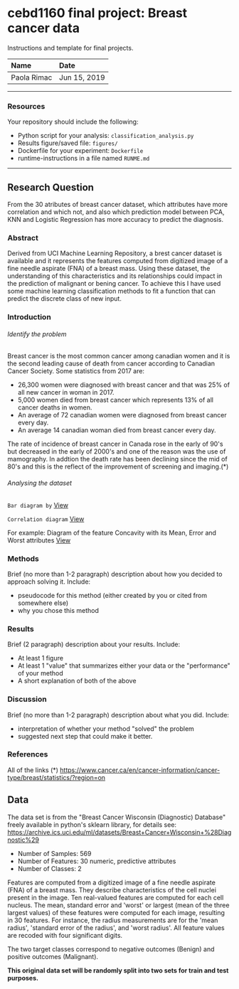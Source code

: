 # cebd1160 final project: Breast cancer data
Instructions and template for final projects.

| Name | Date |
|:-------|:---------------|
|Paola Rimac | Jun 15, 2019 |

-----

### Resources
Your repository should include the following:

- Python script for your analysis: `classification_analysis.py`
- Results figure/saved file: `figures/`
- Dockerfile for your experiment: `Dockerfile`
- runtime-instructions in a file named `RUNME.md`

-----

## Research Question

From the 30 atributes of breast cancer dataset, which attributes have more correlation and which not, and also which prediction model 
between PCA, KNN and Logistic Regression has more accuracy to predict the diagnosis.

### Abstract

Derived from UCI Machine Learning Repository, a brest cancer dataset is available and it represents the features computed 
from digitized image of a fine needle aspirate (FNA) of a breast mass.
Using these dataset, the understanding of this characteristics and its relationships could impact in the prediction of malignant or bening cancer. 
To achieve this I have used some machine learning classification methods to fit a function that can predict the discrete class of new input. 

### Introduction

###### Identify the problem

Breast cancer is the most common cancer among canadian women and it is the second leading cause of death from cancer according to Canadian Cancer Society. 
Some statistics from 2017 are: 
- 26,300 women were diagnosed with breast cancer and that was 25% of all new cancer in woman in 2017. 
- 5,000 women died from breast cancer which represents 13% of all cancer deaths in women. 
- An average of 72 canadian women were diagnosed from breast cancer every day.
- An average 14 canadian woman died from breast cancer every day.

The rate of incidence of breast cancer in Canada rose in the early of 90's but decreased in the early of 2000's and one of the reason was the use of mamography. 
In addtion the death rate has been declining since the mid of 80's and this is the reflect of the improvement of screening and imaging.(*) 

###### Analysing the dataset

`Bar diagram by` [View](./figures/AllGroupbyDiagnosis.png)

`Correlation diagram` [View](./figures/1-pairplot-hist-mean.png)

For example: Diagram of the feature Concavity with its Mean, Error and Worst attributes [View](./figures/concavity-Mean-Error-Worst.png)

### Methods

Brief (no more than 1-2 paragraph) description about how you decided to approach solving it. Include:

- pseudocode for this method (either created by you or cited from somewhere else)
- why you chose this method

### Results

Brief (2 paragraph) description about your results. Include:

- At least 1 figure
- At least 1 "value" that summarizes either your data or the "performance" of your method
- A short explanation of both of the above

### Discussion
Brief (no more than 1-2 paragraph) description about what you did. Include:

- interpretation of whether your method "solved" the problem
- suggested next step that could make it better.

### References
All of the links
(*) https://www.cancer.ca/en/cancer-information/cancer-type/breast/statistics/?region=on

## Data

The data set is from the "Breast Cancer Wisconsin (Diagnostic) Database" freely available in python's sklearn library, for details see:  
https://archive.ics.uci.edu/ml/datasets/Breast+Cancer+Wisconsin+%28Diagnostic%29

* Number of Samples: 569  
* Number of Features: 30 numeric, predictive attributes  
* Number of Classes: 2 

Features are computed from a digitized image of a fine needle aspirate (FNA) of a breast mass. They describe characteristics of the cell nuclei present in the image. Ten real-valued features are computed for each cell nucleus. The mean, standard error and 'worst' or largest (mean of the three largest values) of these features were computed for each image, resulting in 30 features. For instance, the radius measurements are for the 'mean radius',  'standard error of the radius', and 'worst radius'. All feature values are recoded with four significant digits.

The two target classes correspond to negative outcomes (Benign) and positive outcomes (Malignant).

**This original data set will be randomly split into two sets for train and test purposes.**
